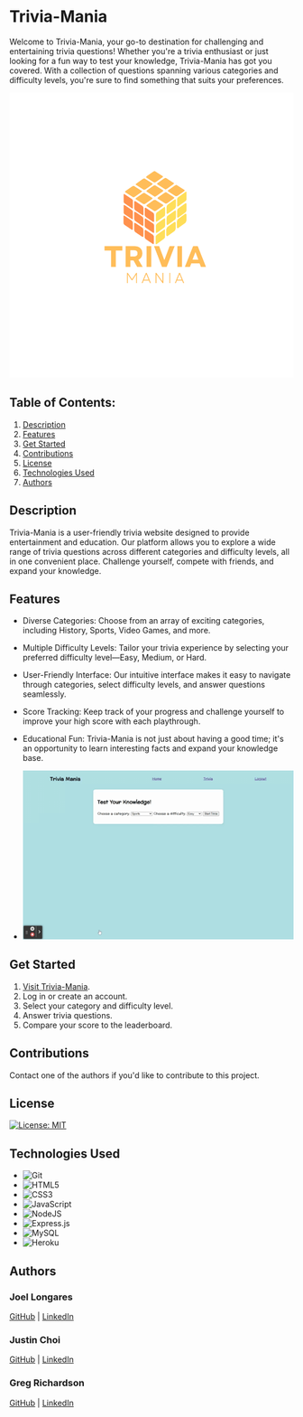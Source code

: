 # Trivia-Mania

Welcome to Trivia-Mania, your go-to destination for challenging and entertaining trivia questions! Whether you're a trivia enthusiast or just looking for a fun way to test your knowledge, Trivia-Mania has got you covered. With a collection of questions spanning various categories and difficulty levels, you're sure to find something that suits your preferences.

![Trivia.Logo](/assets/TRIVIA%20MANIA%20(4).png)

## Table of Contents:
1. [Description](#description)
2. [Features](#features)
3. [Get Started](#get-started)
4. [Contributions](#contributions)
5. [License](#license)
6. [Technologies Used](#technology)
7. [Authors](#authors)
  
  
## Description
Trivia-Mania is a user-friendly trivia website designed to provide entertainment and education. Our platform allows you to explore a wide range of trivia questions across different categories and difficulty levels, all in one convenient place. Challenge yourself, compete with friends, and expand your knowledge.


## Features
* Diverse Categories: Choose from an array of exciting categories, including History, Sports, Video Games, and more.

* Multiple Difficulty Levels: Tailor your trivia experience by selecting your preferred difficulty level—Easy, Medium, or Hard.

* User-Friendly Interface: Our intuitive interface makes it easy to navigate through categories, select difficulty levels, and answer questions seamlessly.

* Score Tracking: Keep track of your progress and challenge yourself to improve your high score with each playthrough.

* Educational Fun: Trivia-Mania is not just about having a good time; it's an opportunity to learn interesting facts and expand your knowledge base.

* ![demo gif](./assets/Test%20Trivia.gif)

## Get Started
1. [Visit Trivia-Mania](https://trivia-mania-34ca81ef04dc.herokuapp.com/).
2. Log in or create an account.
3. Select your category and difficulty level.
4. Answer trivia questions.
5. Compare your score to the leaderboard.
## Contributions
Contact one of the authors if you'd like to contribute to this project.

## License
 [![License: MIT](https://img.shields.io/badge/License-MIT-yellow.svg)](https://opensource.org/licenses/MIT)

## Technologies Used
* ![Git](https://img.shields.io/badge/git-%23F05033.svg?style=for-the-badge&logo=git&logoColor=white)
* ![HTML5](https://img.shields.io/badge/html5-%23E34F26.svg?style=for-the-badge&logo=html5&logoColor=white)
* ![CSS3](https://img.shields.io/badge/css3-%231572B6.svg?style=for-the-badge&logo=css3&logoColor=white) 
* ![JavaScript](https://img.shields.io/badge/javascript-%23323330.svg?style=for-the-badge&logo=javascript&logoColor=%23F7DF1E)
* ![NodeJS](https://img.shields.io/badge/node.js-6DA55F?style=for-the-badge&logo=node.js&logoColor=white)
* ![Express.js](https://img.shields.io/badge/express.js-%23404d59.svg?style=for-the-badge&logo=express&logoColor=%2361DAFB)
* ![MySQL](https://img.shields.io/badge/mysql-%2300f.svg?style=for-the-badge&logo=mysql&logoColor=white)
* ![Heroku](https://img.shields.io/badge/heroku-%23430098.svg?style=for-the-badge&logo=heroku&logoColor=white)

## Authors
### Joel Longares
[GitHub](https://github.com/joellongaresjr) | 
[LinkedIn](https://www.linkedin.com/in/joel-longares-jr-375832b7/)
### Justin Choi
[GitHub](https://github.com/justinschoi93) | 
[LinkedIn](https://www.linkedin.com/in/justinchoica/)
### Greg Richardson
[GitHub](https://github.com/gsr142) | 
[LinkedIn](https://www.linkedin.com/in/gregory-richardson-7bb3a1280/)

